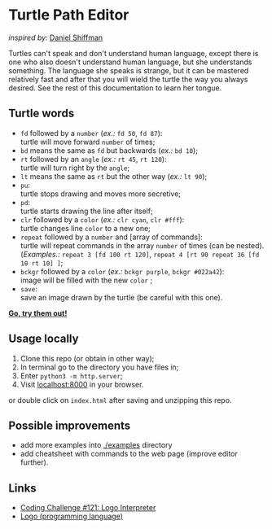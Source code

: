 # Turtle Path Editor

_inspired by:_ [Daniel Shiffman](https://github.com/shiffman)

Turtles can't speak and don't understand human language, except there is one who also doesn't understand human language, but she understands something. The language she speaks is strange, but it can be mastered relatively fast and after that you will wield the turtle the way you always desired. See the rest of this documentation to learn her tongue.

## Turtle words

- `fd` followed by a `number` (_ex.:_ `fd 50`, `fd 87`):<br>turtle will move forward `number` of times;
- `bd` means the same as `fd` but backwards (_ex.:_ `bd 10`);
- `rt` followed by an `angle` (_ex.:_ `rt 45`, `rt 120`):<br>turtle will turn right by the `angle`;
- `lt` means the same as `rt` but the other way (_ex.:_ `lt 90`);
- `pu`:<br>turtle stops drawing and moves more secretive;
- `pd`:<br>turtle starts drawing the line after itself;
- `clr` followed by a `color` (_ex.:_ `clr cyan`, `clr #fff`):<br>turtle changes line `color` to a new one;
- `repeat` followed by a `number` and \[array of commands\]:<br>turtle will repeat commands in the array `number` of times (can be nested).<br>(_Examples.:_ `repeat 3 [fd 100 rt 120]`, `repeat 4 [rt 90 repeat 36 [fd 10 rt 10] ]`;
- `bckgr` followed by a `color` (_ex.:_ `bckgr purple`, `bckgr #022a42`):<br>image will be filled with the new `color` ;
- `save`:<br>save an image drawn by the turtle (be careful with this one).

[**Go, try them out!**](https://fabritsius.github.io/logo-code-editor/)

## Usage locally

1. Clone this repo (or obtain in other way);
2. In terminal go to the directory you have files in;
3. Enter `python3 -m http.server`;
4. Visit [localhost:8000](http://localhost:8000) in your browser.

  or double click on `index.html` after saving and unzipping this repo.

## Possible improvements

- add more examples into [./examples](./examples) directory
- add cheatsheet with commands to the web page (improve editor further).

## Links

- [Coding Challenge #121: Logo Interpreter](https://www.youtube.com/watch?v=i-k04yzfMpw)
- [Logo (programming language)](https://en.wikipedia.org/wiki/Logo_(programming_language))